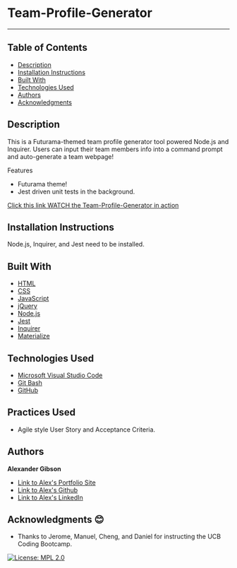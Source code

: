 # Team-Profile-Generator
  -----------------

## Table of Contents
  - [Description](#Description)
  - [Installation Instructions](#Installation)
  - [Built With](#Built)
  - [Technologies Used](#Technologies)
  - [Authors](#Authors)
  - [Acknowledgments](#Acknowledgments)


## Description
This is a Futurama-themed team profile generator tool powered Node.js and Inquirer. Users can input their team members info into a command prompt and auto-generate a team webpage!

Features
* Futurama theme!
* Jest driven unit tests in the background.

[Click this link WATCH the Team-Profile-Generator in action]()
 <br />


## Installation Instructions
Node.js, Inquirer, and Jest need to be installed. 


## Built With
* [HTML](https://developer.mozilla.org/en-US/docs/Web/HTML)
* [CSS](https://developer.mozilla.org/en-US/docs/Web/CSS)
* [JavaScript](https://developer.mozilla.org/en-US/docs/Web/JavaScript)
* [jQuery](https://api.jquery.com/)
* [Node.js](https://nodejs.org/en/)
* [Jest](https://jestjs.io/) 
* [Inquirer](https://www.npmjs.com/package/inquirer) 
* [Materialize](https://materializecss.com/)



## Technologies Used
* [Microsoft Visual Studio Code](https://code.visualstudio.com/)
* [Git Bash](https://git-scm.com/downloads)
* [GitHub](https://github.com/)


## Practices Used
* Agile style User Story and Acceptance Criteria.


## Authors
**Alexander Gibson** 

- [Link to Alex's Portfolio Site](https://argibson02.github.io/Professional-Portfolio-2/)
- [Link to Alex's Github](https://github.com/argibson02)
- [Link to Alex's LinkedIn](www.linkedin.com/in/alexander-gibson-1b0bb6105)


## Acknowledgments 😊
- Thanks to Jerome, Manuel, Cheng, and Daniel for instructing the UCB Coding Bootcamp.


[![License: MPL 2.0](https://img.shields.io/badge/License-MPL%202.0-brightgreen.svg)](https://opensource.org/licenses/MPL-2.0)